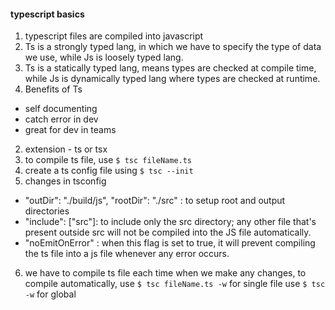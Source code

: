 #### typescript basics

1. typescript files are compiled into javascript
2. Ts is a strongly typed lang, in which we have to specify the type of data we use, while Js is loosely typed lang.
3. Ts is a statically typed lang, means types are checked at compile time, while Js is dynamically typed lang where types are checked at runtime.
4. Benefits of Ts
- self documenting
- catch error in dev
- great for dev in teams  
2. extension - ts or tsx
3. to compile ts file, use `$ tsc fileName.ts`
4. create a ts config file using `$ tsc --init`
5. changes in tsconfig
- "outDir": "./build/js", "rootDir": "./src" : to setup root and output directories
- "include": ["src"]: to include only the src directory; any other file that's present outside src will not be compiled into the JS file automatically.
- "noEmitOnError" : when this flag is set to true, it will prevent compiling the ts file into a js file whenever any error occurs.

6. we have to compile ts file each time when we make any changes, to compile automatically,
   use `$ tsc fileName.ts -w` for single file
   use `$ tsc -w` for global
